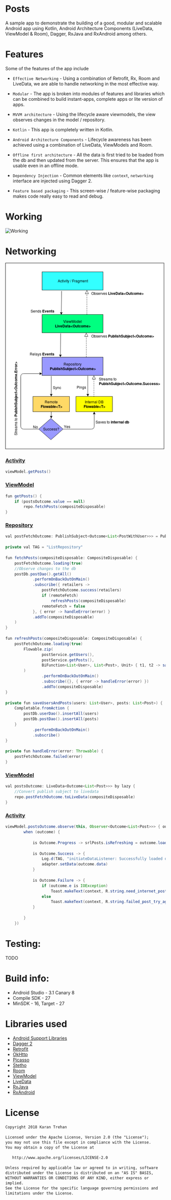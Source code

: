 # Posts
A sample app to demonstrate the building of a good, modular and scalable Android app using Kotlin, Android Architecture Components (LiveData, ViewModel & Room), Dagger, RxJava and RxAndroid among others.

# Features
Some of the features of the app include

- `Effective Networking` - Using a combination of Retrofit, Rx, Room and LiveData, we are able to handle networking in the most effective way.

- `Modular` - The app is broken into modules of features and libraries which can be combined to build instant-apps, complete apps or lite version of apps.

- `MVVM architecture` - Using the lifecycle aware viewmodels, the view observes changes in the model / repository.

- `Kotlin` - This app is completely written in Kotlin.

- `Android Architecture Components` - Lifecycle awareness has been achieved using a combination of LiveData, ViewModels and Room.

 - `Offline first architecture` - All the data is first tried to be loaded from the db and then updated from the server. This ensures that the app is usable even in an offline mode.

 - `Dependency Injection` - Common elements like `context`, `networking` interface are injected using Dagger 2.

 - `Feature based packaging` - This screen-wise / feature-wise packaging makes code really easy to read and debug.

# Working
![Working](posts.gif)

# Networking
![Data flow Diagram](DataFlow.png)

### [Activity](posts/src/main/java/com/karntrehan/posts/list/ListActivity.kt)
```java
viewModel.getPosts()
```

### [ViewModel](posts/src/main/java/com/karntrehan/posts/list/ListViewModel.kt)
```java
fun getPosts() {
    if (postsOutcome.value == null)
        repo.fetchPosts(compositeDisposable)
}
```

###  [Repository](posts/src/main/java/com/karntrehan/posts/list/ListRepository.kt)
```java
val postFetchOutcome: PublishSubject<Outcome<List<PostWithUser>>> = PublishSubject.create<Outcome<List<PostWithUser>>>()

private val TAG = "ListRepository"

fun fetchPosts(compositeDisposable: CompositeDisposable) {
    postFetchOutcome.loading(true)
    //Observe changes to the db
    postDb.postDao().getAll()
            .performOnBackOutOnMain()
            .subscribe({ retailers ->
                postFetchOutcome.success(retailers)
                if (remoteFetch)
                    refreshPosts(compositeDisposable)
                remoteFetch = false
            }, { error -> handleError(error) }
            .addTo(compositeDisposable)
    )
}

fun refreshPosts(compositeDisposable: CompositeDisposable) {
    postFetchOutcome.loading(true)
        Flowable.zip(
                postService.getUsers(),
                postService.getPosts(),
                BiFunction<List<User>, List<Post>, Unit> { t1, t2 -> saveUsersAndPosts(t1, t2) }
        )
                .performOnBackOutOnMain()
                .subscribe({}, { error -> handleError(error) })
                .addTo(compositeDisposable)
}

private fun saveUsersAndPosts(users: List<User>, posts: List<Post>) {
    Completable.fromAction {
        postDb.userDao().insertAll(users)
        postDb.postDao().insertAll(posts)
    }
            .performOnBackOutOnMain()
            .subscribe()
}

private fun handleError(error: Throwable) {
    postFetchOutcome.failed(error)
}
```

### [ViewModel](posts/src/main/java/com/karntrehan/posts/list/ListViewModel.kt) ###
```java
val postsOutcome: LiveData<Outcome<List<Post>>> by lazy {
    //Convert publish subject to livedata
    repo.postFetchOutcome.toLiveData(compositeDisposable)
}
```

###  [Activity](posts/src/main/java/com/karntrehan/posts/list/ListActivity.kt)
```java
viewModel.postsOutcome.observe(this, Observer<Outcome<List<Post>>> { outcome ->
        when (outcome) {

            is Outcome.Progress -> srlPosts.isRefreshing = outcome.loading

            is Outcome.Success -> {
                Log.d(TAG, "initiateDataListener: Successfully loaded data")
                adapter.setData(outcome.data)
            }

            is Outcome.Failure -> {
                if (outcome.e is IOException)
                    Toast.makeText(context, R.string.need_internet_posts, Toast.LENGTH_LONG).show()
                else
                    Toast.makeText(context, R.string.failed_post_try_again, Toast.LENGTH_LONG).show()
            }

        }
    })
```


# Testing:
TODO

# Build info:
  - Android Studio - 3.1 Canary 8
  - Compile SDK - 27
  - MinSDK - 16, Target - 27

# Libraries used
* [Android Support Libraries](https://developer.android.com/topic/libraries/support-library/index.html)
* [Dagger 2](https://google.github.io/dagger/)
* [Retrofit](http://square.github.io/retrofit/)
* [OkHttp](http://square.github.io/okhttp/)
* [Picasso](square.github.io/picasso/)
* [Stetho](http://facebook.github.io/stetho/)
* [Room](https://developer.android.com/topic/libraries/architecture/room.html)
* [ViewModel](https://developer.android.com/topic/libraries/architecture/viewmodel.html)
* [LiveData](https://developer.android.com/topic/libraries/architecture/livedata.html)
* [RxJava](https://github.com/ReactiveX/RxJava)
* [RxAndroid](https://github.com/ReactiveX/RxAndroid)

# License

    Copyright 2018 Karan Trehan

    Licensed under the Apache License, Version 2.0 (the "License");
    you may not use this file except in compliance with the License.
    You may obtain a copy of the License at

       http://www.apache.org/licenses/LICENSE-2.0

    Unless required by applicable law or agreed to in writing, software
    distributed under the License is distributed on an "AS IS" BASIS,
    WITHOUT WARRANTIES OR CONDITIONS OF ANY KIND, either express or implied.
    See the License for the specific language governing permissions and
    limitations under the License.